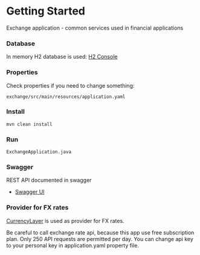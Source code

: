 # Getting Started
Exchange application - common services used in financial applications

### Database
In memory H2 database is used: [H2 Console](http://localhost:8080/h2)

### Properties
Check properties if you need to change something: 
```
exchange/src/main/resources/application.yaml
```

### Install
```
mvn clean install
```

### Run
```
ExchangeApplication.java
```

### Swagger
REST API documented in swagger
* [Swagger UI](http://localhost:8080/swagger-ui/)

### Provider for FX rates
[CurrencyLayer](https://currencylayer.com/) is used as provider for FX rates. 

Be careful to call exchange rate api, because this app use free subscription plan. Only 250 API requests are permitted per day.
You can change api key to your personal key in application.yaml property file.


